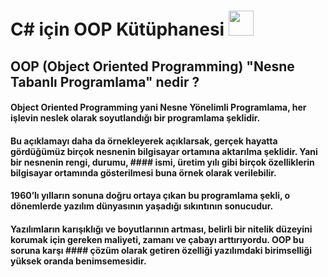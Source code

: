 # C# için OOP Kütüphanesi <code><img height="40" src="https://img.shields.io/badge/C%23-239120?style=for-the-badge&logo=c-sharp&logoColor=white"></code>

## OOP (Object Oriented Programming) "Nesne Tabanlı Programlama" nedir ?

#### Object Oriented Programming yani Nesne Yönelimli Programlama, her işlevin neslek olarak soyutlandığı bir programlama şeklidir.
#### Bu açıklamayı daha da örnekleyerek açıklarsak, gerçek hayatta gördüğümüz birçok nesnenin bilgisayar ortamına aktarılma şeklidir. Yani bir nesnenin rengi, durumu, #### ismi, üretim yılı gibi birçok özelliklerin bilgisayar ortamında gösterilmesi buna örnek olarak verilebilir.
#### 1960’lı yılların sonuna doğru ortaya çıkan bu programlama şekli, o dönemlerde yazılım dünyasının yaşadığı sıkıntının sonucudur.
#### Yazılımların karışıklığı ve boyutlarının artması, belirli bir nitelik düzeyini korumak için gereken maliyeti, zamanı ve çabayı arttırıyordu. OOP bu soruna karşı #### çözüm olarak getiren özelliği yazılımdaki birimselliği yüksek oranda benimsemesidir.

